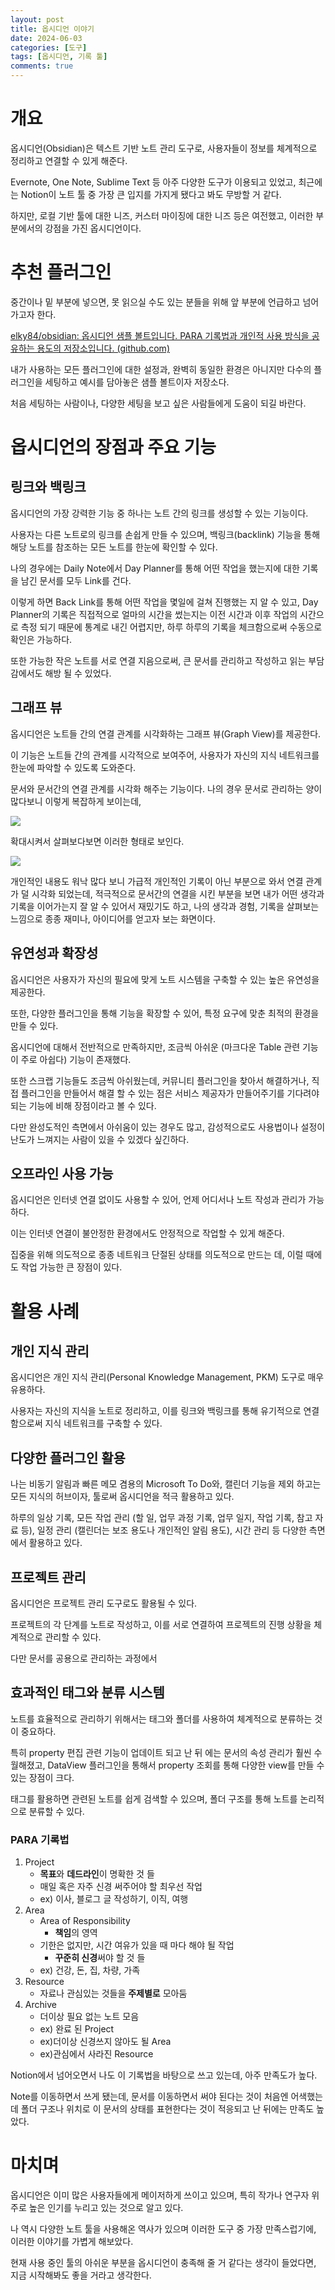 ```yaml
---
layout: post
title: 옵시디언 이야기
date: 2024-06-03
categories: [도구]
tags: [옵시디언, 기록 툴]
comments: true
---
```


# 개요

옵시디언(Obsidian)은 텍스트 기반 노트 관리 도구로, 사용자들이 정보를 체계적으로 정리하고 연결할 수 있게 해준다. 

Evernote, One Note, Sublime Text 등 아주 다양한 도구가 이용되고 있었고, 최근에는 Notion이 노트 툴 중 가장 큰 입지를 가지게 됐다고 봐도 무방할 거 같다.

하지만, 로컬 기반 툴에 대한 니즈, 커스터 마이징에 대한 니즈 등은 여전했고, 이러한 부분에서의 강점을 가진 옵시디언이다.

# 추천 플러그인

중간이나 밑 부분에 넣으면, 못 읽으실 수도 있는 분들을 위해 앞 부분에 언급하고 넘어가고자 한다.

[elky84/obsidian: 옵시디언 샘플 볼트입니다. PARA 기록법과 개인적 사용 방식을 공유하는 용도의 저장소입니다. (github.com)](https://github.com/elky84/obsidian)

내가 사용하는 모든 플러그인에 대한 설정과, 완벽히 동일한 환경은 아니지만 다수의 플러그인을 세팅하고 예시를 담아놓은 샘플 볼트이자 저장소다.

처음 세팅하는 사람이나, 다양한 세팅을 보고 싶은 사람들에게 도움이 되길 바란다.
# 옵시디언의 장점과 주요 기능

## 링크와 백링크

옵시디언의 가장 강력한 기능 중 하나는 노트 간의 링크를 생성할 수 있는 기능이다. 

사용자는 다른 노트로의 링크를 손쉽게 만들 수 있으며, 백링크(backlink) 기능을 통해 해당 노트를 참조하는 모든 노트를 한눈에 확인할 수 있다. 

나의 경우에는 Daily Note에서 Day Planner를 통해 어떤 작업을 했는지에 대한 기록을 남긴 문서를 모두 Link를 건다.

이렇게 하면 Back Link를 통해 어떤 작업을 몇일에 걸쳐 진행했는 지 알 수 있고, Day Planner의 기록은 직접적으로 얼마의 시간을 썼는지는 이전 시간과 이후 작업의 시간으로 측정 되기 때문에 통계로 내긴 어렵지만, 하루 하루의 기록을 체크함으로써 수동으로 확인은 가능하다.

또한 가능한 작은 노트를 서로 연결 지음으로써, 큰 문서를 관리하고 작성하고 읽는 부담감에서도 해방 될 수 있었다.
## 그래프 뷰

옵시디언은 노트들 간의 연결 관계를 시각화하는 그래프 뷰(Graph View)를 제공한다. 

이 기능은 노트들 간의 관계를 시각적으로 보여주어, 사용자가 자신의 지식 네트워크를 한눈에 파악할 수 있도록 도와준다.

문서와 문서간의 연결 관계를 시각화 해주는 기능이다. 나의 경우 문서로 관리하는 양이 많다보니 이렇게 복잡하게 보이는데, 


![](/img/2024/obsidian_graph_view_01.png)


확대시켜서 살펴보다보면 이러한 형태로 보인다.

![](/img/2024/obsidian_graph_view_02.png)

개인적인 내용도 워낙 많다 보니 가급적 개인적인 기록이 아닌 부분으로 와서 연결 관계가 덜 시각화 되었는데, 적극적으로 문서간의 연결을 시킨 부분을 보면 내가 어떤 생각과 기록을 이어가는지 잘 알 수 있어서 재밌기도 하고, 나의 생각과 경험, 기록을 살펴보는 느낌으로 종종 재미나, 아이디어를 얻고자 보는 화면이다.

## 유연성과 확장성

옵시디언은 사용자가 자신의 필요에 맞게 노트 시스템을 구축할 수 있는 높은 유연성을 제공한다. 

또한, 다양한 플러그인을 통해 기능을 확장할 수 있어, 특정 요구에 맞춘 최적의 환경을 만들 수 있다.

옵시디언에 대해서 전반적으로 만족하지만, 조금씩 아쉬운 (마크다운 Table 관련 기능이 주로 아쉽다) 기능이 존재했다.

또한 스크랩 기능들도 조금씩 아쉬웠는데, 커뮤니티 플러그인을 찾아서 해결하거나, 직접 플러그인을 만들어서 해결 할 수 있는 점은 서비스 제공자가 만들어주기를 기다려야 되는 기능에 비해 장점이라고 볼 수 있다.

다만 완성도적인 측면에서 아쉬움이 있는 경우도 많고, 감성적으로도 사용법이나 설정이 난도가 느껴지는 사람이 있을 수 있겠다 싶긴하다.
## 오프라인 사용 가능

옵시디언은 인터넷 연결 없이도 사용할 수 있어, 언제 어디서나 노트 작성과 관리가 가능하다. 

이는 인터넷 연결이 불안정한 환경에서도 안정적으로 작업할 수 있게 해준다.

집중을 위해 의도적으로 종종 네트워크 단절된 상태를 의도적으로 만드는 데, 이럴 때에도 작업 가능한 큰 장점이 있다.

# 활용 사례

## 개인 지식 관리

옵시디언은 개인 지식 관리(Personal Knowledge Management, PKM) 도구로 매우 유용하다. 

사용자는 자신의 지식을 노트로 정리하고, 이를 링크와 백링크를 통해 유기적으로 연결함으로써 지식 네트워크를 구축할 수 있다.
## 다양한 플러그인 활용

나는 비동기 알림과 빠른 메모 겸용의 Microsoft To Do와, 캘린더 기능을 제외 하고는 모든 지식의 허브이자, 툴로써 옵시디언을 적극 활용하고 있다.

하루의 일상 기록, 모든 작업 관리 (할 일, 업무 과정 기록, 업무 일지, 작업 기록, 참고 자료 등), 일정 관리 (캘린더는 보조 용도나 개인적인 알림 용도), 시간 관리 등 다양한 측면에서 활용하고 있다.
## 프로젝트 관리

옵시디언은 프로젝트 관리 도구로도 활용될 수 있다. 

프로젝트의 각 단계를 노트로 작성하고, 이를 서로 연결하여 프로젝트의 진행 상황을 체계적으로 관리할 수 있다.

다만 문서를 공용으로 관리하는 과정에서 

## 효과적인 태그와 분류 시스템

노트를 효율적으로 관리하기 위해서는 태그와 폴더를 사용하여 체계적으로 분류하는 것이 중요하다. 

특히 property 편집 관련 기능이 업데이트 되고 난 뒤 에는 문서의 속성 관리가 훨씬 수월해졌고, DataView 플러그인을 통해서 property 조회를 통해 다양한 view를 만들 수 있는 장점이 크다.

태그를 활용하면 관련된 노트를 쉽게 검색할 수 있으며, 폴더 구조를 통해 노트를 논리적으로 분류할 수 있다.

### PARA 기록법

1. Project
    - **목표**와 **데드라인**이 명확한 것 들
    - 매일 혹은 자주 신경 써주어야 할 최우선 작업
    - ex) 이사, 블로그 글 작성하기, 이직, 여행
2. Area
    - Area of Responsibility
        - **책임**의 영역
    - 기한은 없지만, 시간 여유가 있을 때 마다 해야 될 작업
        - **꾸준히 신경**써야 할 것 들
    - ex) 건강, 돈, 집, 차량, 가족
3. Resource
    - 자료나 관심있는 것들을 **주제별로** 모아둠
4. Archive
    - 더이상 필요 없는 노트 모음
    - ex) 완료 된 Project
    - ex)더이상 신경쓰지 않아도 될 Area
    - ex)관심에서 사라진 Resource

Notion에서 넘어오면서 나도 이 기록법을 바탕으로 쓰고 있는데, 아주 만족도가 높다.

Note를 이동하면서 쓰게 됐는데, 문서를 이동하면서 써야 된다는 것이 처음엔 어색했는데 폴더 구조나 위치로 이 문서의 상태를 표현한다는 것이 적응되고 난 뒤에는 만족도 높았다.

# 마치며

옵시디언은 이미 많은 사용자들에게 메이저하게 쓰이고 있으며, 특히 작가나 연구자 위주로 높은 인기를 누리고 있는 것으로 알고 있다.

나 역시 다양한 노트 툴을 사용해온 역사가 있으며 이러한 도구 중 가장 만족스럽기에, 이러한 이야기를 가볍게 해보았다.

현재 사용 중인 툴의 아쉬운 부분을 옵시디언이 충족해 줄 거 같다는 생각이 들었다면, 지금 시작해봐도 좋을 거라고 생각한다.